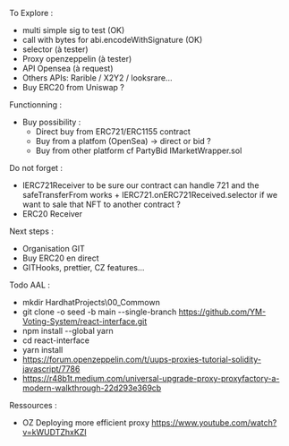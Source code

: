 To Explore :
* multi simple sig to test (OK)
* call with bytes for abi.encodeWithSignature (OK)
* selector (à tester)
* Proxy openzeppelin (à tester)
* API Opensea (à request)
* Others APIs: Rarible / X2Y2 / looksrare... 
* Buy ERC20 from Uniswap ?


Functionning :
* Buy possibility : 
  * Direct buy from ERC721/ERC1155 contract
  * Buy from a platfom (OpenSea) -> direct or bid ?
  * Buy from other platform cf PartyBid IMarketWrapper.sol


Do not forget :
* IERC721Receiver to be sure our contract can handle 721 and the safeTransferFrom works + IERC721.onERC721Received.selector if we want to sale that NFT to another contract ?
* ERC20 Receiver


Next steps :
* Organisation GIT
* Buy ERC20 en direct
* GITHooks, prettier, CZ features...


Todo AAL :
* mkdir HardhatProjects\00_Commown
* git clone -o seed -b main --single-branch https://github.com/YM-Voting-System/react-interface.git
* npm install --global yarn
* cd react-interface
* yarn install
* https://forum.openzeppelin.com/t/uups-proxies-tutorial-solidity-javascript/7786
* https://r48b1t.medium.com/universal-upgrade-proxy-proxyfactory-a-modern-walkthrough-22d293e369cb


Ressources :
* OZ Deploying more efficient proxy https://www.youtube.com/watch?v=kWUDTZhxKZI
